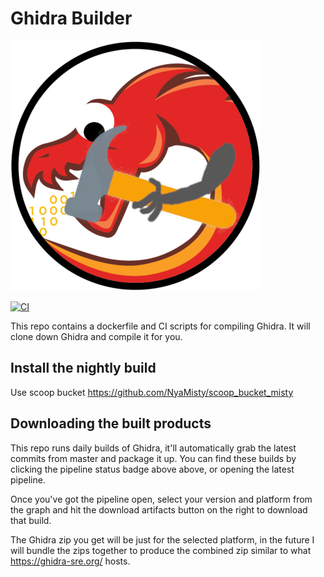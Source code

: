Ghidra Builder
==============

![Ghidra Builder](doc/ghidra_builder.png)

[![CI](https://github.com/NyaMisty/ghidra-builder/workflows/CI/badge.svg)](https://github.com/NyaMisty/ghidra-builder/actions?query=workflow%3ACI+branch%3Amaster)

This repo contains a dockerfile and CI scripts for compiling Ghidra. It will clone down Ghidra and compile it for you.

## Install the nightly build

Use scoop bucket https://github.com/NyaMisty/scoop_bucket_misty

## Downloading the built products

This repo runs daily builds of Ghidra, it'll automatically grab the latest commits from master and package it up.
You can find these builds by clicking the pipeline status badge above above, or opening the latest pipeline.

Once you've got the pipeline open, select your version and platform from the graph and hit the download artifacts
button on the right to download that build.

The Ghidra zip you get will be just for the selected platform, in the future I will bundle the zips together to produce
the combined zip similar to what https://ghidra-sre.org/ hosts.
